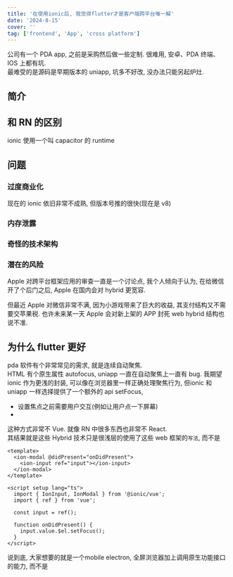 ```yaml
---
title: '在使用ionic后, 我觉得flutter才是客户端跨平台唯一解'
date: '2024-8-15'
cover: ''
tag: ['frontend', 'App', 'cross platform']
---
```


公司有一个 PDA app, 之前是采购然后做一些定制. 很难用, 安卓、PDA 终端、IOS 上都有坑.  
最难受的是源码是早期版本的 uniapp, 坑多不好改, 没办法只能另起炉灶.

## 简介

## 和 RN 的区别
ionic 使用一个叫 capacitor 的 runtime

## 问题
### 过度商业化
现在的 ionic 依旧非常不成熟, 但版本号推的很快(现在是 v8)
### 内存泄露

### 奇怪的技术架构

### 潜在的风险
Apple 对跨平台框架应用的审查一直是一个讨论点, 我个人倾向于认为, 在给微信开了个后门之后, Apple 在国内会对 hybrid 更宽容.  

但最近 Apple 对微信非常不满, 因为小游戏带来了巨大的收益, 其支付结构又不需要交苹果税. 也许未来某一天 Apple 会对新上架的 APP 封死 web hybrid 结构也说不准.  

## 为什么 flutter 更好
pda 软件有个非常常见的需求, 就是连续自动聚焦.  
HTML 有个原生属性 autofocus, uniapp 一直在自动聚焦上一直有 bug.
我期望 ionic 作为更浅的封装, 可以像在浏览器里一样正确处理聚焦行为, 但ionic 和 uniapp 一样选择提供了一个额外的 api setFocus, 

* 设置焦点之前需要用户交互(例如让用户点一下屏幕)
* 

这种方式非常不 Vue. 就像 RN 中很多东西也非常不 React.  
其结果就是这些 Hybrid 技术只是很浅层的使用了这些 web 框架的`写法`, 而不是
```vue
<template>
  <ion-modal @didPresent="onDidPresent">
    <ion-input ref="input"></ion-input>
  </ion-modal>
</template>

<script setup lang="ts">
  import { IonInput, IonModal } from '@ionic/vue';
  import { ref } from 'vue';

  const input = ref();

  function onDidPresent() {
    input.value.$el.setFocus();
  }
</script>
```
说到底, 大家想要的就是一个mobile electron, 全屏浏览器加上调用原生功能接口的能力, 而不是